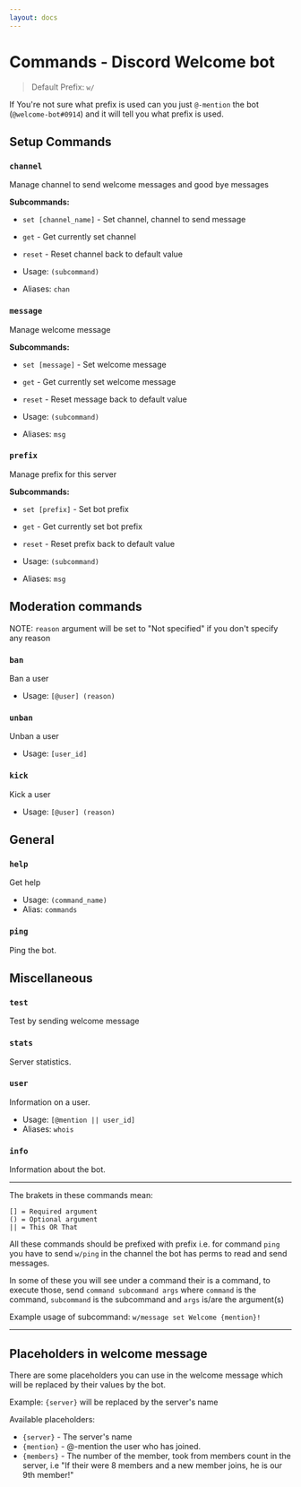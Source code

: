 ```yaml
---
layout: docs
---
```


# Commands - Discord Welcome bot

> Default Prefix: `w/`

If You're not sure what prefix is used can you just `@-mention` the bot (`@welcome-bot#0914`) and it will tell you what prefix is used.

## Setup Commands

### `channel`

Manage channel to send welcome messages and good bye messages

**Subcommands:**
- `set [channel_name]` - Set channel, channel to send message
- `get` - Get currently set channel
- `reset` - Reset channel back to default value

- Usage: `(subcommand)`
- Aliases: `chan`

###  `message`

Manage welcome message

**Subcommands:**
- `set [message]` - Set welcome message
- `get` - Get currently set welcome message
- `reset` - Reset message back to default value

- Usage: `(subcommand)`
- Aliases: `msg`

### `prefix`

Manage prefix for this server

**Subcommands:**
- `set [prefix]` - Set bot prefix
- `get` - Get currently set bot prefix
- `reset` - Reset prefix back to default value

- Usage: `(subcommand)`
- Aliases: `msg`

## Moderation commands

NOTE: `reason` argument will be set to "Not specified" if you don't specify any reason

### `ban`

Ban a user
- Usage: `[@user] (reason)`

### `unban`

Unban a user
- Usage: `[user_id]`

### `kick`

Kick a user
- Usage: `[@user] (reason)`

## General

### `help`

Get help
- Usage: `(command_name)`
- Alias: `commands`

### `ping`

Ping the bot.

## Miscellaneous

### `test`

Test by sending welcome message

### `stats`

Server statistics.

### `user`

Information on a user.
- Usage: `[@mention || user_id]`
- Aliases: `whois`

### `info`

Information about the bot.

- - -

The brakets in these commands mean:
```
[] = Required argument
() = Optional argument
|| = This OR That
```

All these commands should be prefixed with prefix i.e. for command `ping` you have to send `w/ping` in the channel the bot has perms to read and send messages.

In some of these you will see under a command their is a command, to execute those, send `command subcommand args` where `command` is the command, `subcommand` is the subcommand and `args` is/are the argument(s)

Example usage of subcommand: `w/message set Welcome {mention}!`

- - -

## Placeholders in welcome message
There are some placeholders you can use in the welcome message which will be replaced by their values by the bot.

Example: `{server}` will be replaced by the server's name

Available placeholders:
- `{server}` - The server's name
- `{mention}` - @-mention the user who has joined.
- `{members}` - The number of the member, took from members count in the server, i.e "If their were 8 members and a new member joins, he is our 9th member!"
